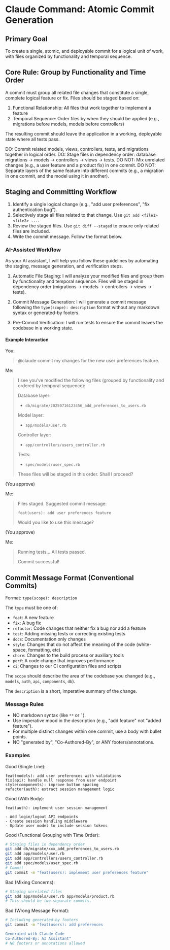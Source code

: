 # Claude Command: Atomic Commit Generation

## Primary Goal
To create a single, atomic, and deployable commit for a logical unit of work, with files organized by functionality and temporal sequence.

## Core Rule: Group by Functionality and Time Order
A commit must group all related file changes that constitute a single, complete logical feature or fix. Files should be staged based on:
1. Functional Relationship: All files that work together to implement a feature
2. Temporal Sequence: Order files by when they should be applied (e.g., migrations before models, models before controllers)

The resulting commit should leave the application in a working, deployable state where all tests pass.

DO: Commit related models, views, controllers, tests, and migrations together in logical order.
DO: Stage files in dependency order: database migrations → models → controllers → views → tests.
DO NOT: Mix unrelated changes (e.g., a user feature and a product fix) in one commit.
DO NOT: Separate layers of the same feature into different commits (e.g., a migration in one commit, and the model using it in another).

## Staging and Committing Workflow
1. Identify a single logical change (e.g., "add user preferences", "fix authentication bug").
2. Selectively stage all files related to that change. Use `git add <file1> <file2> ...`.
3. Review the staged files. Use `git diff --staged` to ensure only related files are included.
4. Write the commit message. Follow the format below.

### AI-Assisted Workflow

As your AI assistant, I will help you follow these guidelines by automating the staging, message generation, and verification steps.

1. Automatic File Staging: I will analyze your modified files and group them by functionality and temporal sequence. Files will be staged in dependency order (migrations → models → controllers → views → tests).

2. Commit Message Generation: I will generate a commit message following the `type(scope): description` format without any markdown syntax or generated-by footers.

3. Pre-Commit Verification: I will run tests to ensure the commit leaves the codebase in a working state.

#### Example Interaction

You:
> @claude commit my changes for the new user preferences feature.

Me:
> I see you've modified the following files (grouped by functionality and ordered by temporal sequence):
> 
> Database layer:
> - `db/migrate/20250716123456_add_preferences_to_users.rb`
> 
> Model layer:
> - `app/models/user.rb`
> 
> Controller layer:
> - `app/controllers/users_controller.rb`
> 
> Tests:
> - `spec/models/user_spec.rb`
>
> These files will be staged in this order. Shall I proceed?

(You approve)

Me:
> Files staged. Suggested commit message:
>
> `feat(users): add user preferences feature`
>
> Would you like to use this message?

(You approve)

Me:
> Running tests...
> All tests passed.
>
> Commit successful!

## Commit Message Format (Conventional Commits)

Format: `type(scope): description`

The `type` must be one of:
- `feat`: A new feature
- `fix`: A bug fix
- `refactor`: Code changes that neither fix a bug nor add a feature
- `test`: Adding missing tests or correcting existing tests
- `docs`: Documentation only changes
- `style`: Changes that do not affect the meaning of the code (white-space, formatting, etc)
- `chore`: Changes to the build process or auxiliary tools
- `perf`: A code change that improves performance
- `ci`: Changes to our CI configuration files and scripts

The `scope` should describe the area of the codebase you changed (e.g., `models`, `auth`, `api`, `components`, `db`).

The `description` is a short, imperative summary of the change.

### Message Rules
- NO markdown syntax (like `**` or `` ` ``).
- Use imperative mood in the description (e.g., "add feature" not "added feature").
- For multiple distinct changes within one commit, use a body with bullet points.
- NO "generated by", "Co-Authored-By", or ANY footers/annotations.

### Examples

Good (Single Line):
```
feat(models): add user preferences with validations
fix(api): handle null response from user endpoint
style(components): improve button spacing
refactor(auth): extract session management logic
```

Good (With Body):
```
feat(auth): implement user session management

- Add login/logout API endpoints
- Create session handling middleware
- Update user model to include session tokens
```

Good (Functional Grouping with Time Order):
```bash
# Staging files in dependency order
git add db/migrate/xxx_add_preferences_to_users.rb
git add app/models/user.rb
git add app/controllers/users_controller.rb
git add spec/models/user_spec.rb
# Commit
git commit -m "feat(users): implement user preferences feature"
```

Bad (Mixing Concerns):
```bash
# Staging unrelated files
git add app/models/user.rb app/models/product.rb
# This should be two separate commits.
```

Bad (Wrong Message Format):
```bash
# Including generated-by footers
git commit -m "feat(users): add preferences

Generated with Claude Code
Co-Authored-By: AI Assistant"
# NO footers or annotations allowed
```